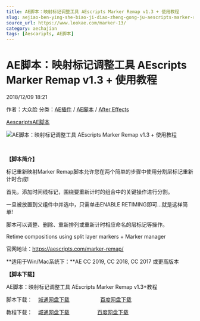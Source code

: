 ```yaml
---
title: AE脚本：映射标记调整工具 AEscripts Marker Remap v1.3 + 使用教程
slug: aejiao-ben-ying-she-biao-ji-diao-zheng-gong-ju-aescripts-marker-remap-v1-3-shi-yong-jiao-cheng
source_url: https://www.lookae.com/marker-13/
category: aechajian
tags: [Aescaripts, AE脚本]
---
```

# AE脚本：映射标记调整工具 AEscripts Marker Remap v1.3 + 使用教程

2018/12/09 18:21

作者：大众脸
分类：[AE插件](https://www.lookae.com/after-effects/aechajian/) / [AE脚本](https://www.lookae.com/after-effects/aescripts/) / [After Effects](https://www.lookae.com/after-effects/)

[Aescaripts](https://www.lookae.com/tag/aescaripts/)[AE脚本](https://www.lookae.com/tag/ae%e8%84%9a%e6%9c%ac/)

![AE脚本：映射标记调整工具 AEscripts Marker Remap v1.3 + 使用教程](https://www.lookae.com/wp-content/uploads/2018/10/Marker-Remap.jpg "AE脚本：映射标记调整工具 AEscripts Marker Remap v1.3 + 使用教程-LookAE.com")

[﻿](https://cloud.video.taobao.com//play/u/705956171/p/1/e/6/t/1/211554343831.mp4?_=1")

**【脚本简介】**

标记重新映射Marker Remap脚本允许您在两个简单的步骤中使用分割层标记重新计时合成!

首先，添加时间线标记，围绕要重新计时的组合中的关键操作进行分割。

一旦被放置到父组件中并选中，只需单击ENABLE RETIMING即可…就是这样简单!

脚本可以调整、删除、重新排列或重新计时相应命名的层标记等操作。

Retime compositions using split layer markers + Marker manager

官网地址：https://aescripts.com/marker-remap/

**适用于Win/Mac系统下：**AE CC 2019, CC 2018, CC 2017 或更高版本

**【脚本下载】**

AE脚本：映射标记调整工具 AEscripts Marker Remap v1.3+教程

脚本下载：    [城通网盘下载](https://lookae.ctfile.com/fs/680462-323817319)                     [百度网盘下载](https://pan.baidu.com/s/15_t5QcRsgSfjZQV3Z1FteQ)

教程下载：    [城通网盘下载](https://lookae.ctfile.com/fs/680462-315803466)                   [百度网盘下载](https://pan.baidu.com/s/1ExwE3M98KVqRWcUxQ9xlBg)

